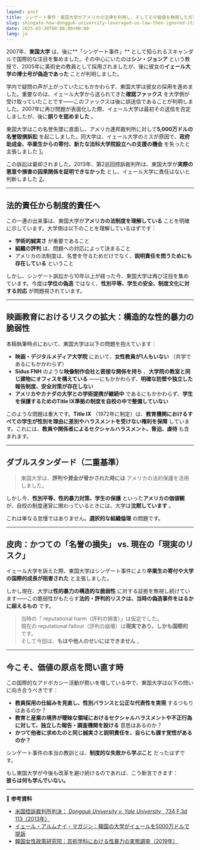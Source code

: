 ```yaml
---
layout: post
title: シンゲート事件：東国大学がアメリカの法律を利用し、そしてその価値を無視した方法
slug: shingate-how-dongguk-university-leveraged-us-law-then-ignored-its-values-ja
date: 2025-03-30T00:00:00+00:00
lang: ja
---
```


2007年、**東国大学** は、後に**「シンゲート事件」** として知られるスキャンダルで国際的な注目を集めました。その中心にいたのは**シン・ジョンア** という教授で、2005年に美術史の教員として採用されましたが、後に彼女の**イェール大学の博士号が偽造であった** ことが判明しました。

学内で疑問の声が上がっていたにもかかわらず、東国大学は彼女の採用を進めました。重要なのは、イェール大学から送られてきた**確認ファックス** を大学側が受け取っていたことです——このファックスは後に誤送信であることが判明しました。2007年に再び問題が表面化した際、イェール大学は最初その送信を否定しましたが、後に**誤りを認めました** 。

東国大学はこの名誉失墜に直面し、アメリカ連邦裁判所に対して**5,000万ドルの名誉毀損訴訟** を起こしました。同大学は、イェール大学のミスが原因で、**政府助成金、卒業生からの寄付、新たな法科大学院設立への支援の機会** を失ったと主張しました [1](https://yalealumnimagazine.org/articles/2051-korean-university-sues-yale-for-50-million)。

この訴訟は棄却されました。2013年、第2巡回控訴裁判所は、東国大学が**実際の悪意や損害の因果関係を証明できなかった** とし、イェール大学に責任はないと判断しました [2](https://casetext.com/case/dongguk-univ-v-yale-univ)。

* * *

## 法的責任から制度的責任へ

この一連の出来事は、東国大学が**アメリカの法制度を理解している** ことを明確に示しています。大学側は以下のことを理解しているはずです：

  * **学術的誠実さ** が重要であること
  * **組織の評判** は、問題への対応によって決まること
  * アメリカの法制度は、名誉を守るためだけでなく、**説明責任を問うためにも存在している** ということ



しかし、シンゲート訴訟から10年以上が経った今、東国大学は再び注目を集めています。今度は**学位の偽造** ではなく、**性別平等、学生の安全、制度文化に対する対応** が問題視されています。

* * *

## 映画教育におけるリスクの拡大：構造的な性的暴力の脆弱性

本稿執筆時点において、東国大学は以下の問題を抱えています：

  * **映画・デジタルメディア大学院** において、**女性教員が1人もいない** （共学であるにもかかわらず）
  * **Sidus FNH** のような**映像制作会社と密接な関係を持ち** 、**大学院の教室と同じ建物にオフィスを構えている** ——にもかかわらず、**明確な防壁や独立した報告制度、安全対策が存在しない**
  * **アメリカやカナダの大学との学術提携が継続中** であるにもかかわらず、**学生を保護するためのTitle IX準拠の制度を自校の中で整備していない**



このような問題は重大です。**Title IX** （1972年に制定）は、**教育機関におけるすべての学生が性別を理由に差別やハラスメントを受けない権利を保障** しています。これには、**教員や関係者によるセクシャルハラスメント、脅迫、虐待** も含まれます。

* * *

## ダブルスタンダード（二重基準）

> 東国大学は、**評判や資金が脅かされた時には** アメリカの法的保護を活用しました。

しかし今、**性別平等、性的暴力対策、学生の保護** といった**アメリカの価値観** が、自校の制度運営に関わっているときには、大学は**沈黙しています** 。

これは単なる怠慢ではありません。**選択的な組織倫理** の問題です。

* * *

## 皮肉：かつての「名誉の損失」 vs. 現在の「現実のリスク」

イェール大学を訴えた際、東国大学はシンゲート事件により**卒業生の寄付や大学の国際的成長が阻害された** と主張しました。

しかし現在、大学は**性的暴力の構造的な脆弱性** に対する証拠を無視し続けています——この脆弱性がもたらす**法的・評判的リスクは、当時の偽造事件をはるかに超えるもの** です。

> 当時の「 reputational harm（評判の損害）」は仮定でした。  
>  現在の reputational fallout（評判の崩壊）は**現実であり、しかも国際的** です。  
>  そして今回は、**もはや他人のせいにはできません** 。

* * *

## 今こそ、価値の原点を問い直す時

この国際的なアドボカシー活動が勢いを増している中で、東国大学は以下の問いに向き合うべきです：

  * **教員採用の仕組みを見直し、性別バランスと公正な代表性を実現** するつもりはあるのか？
  * **教育と産業の境界が曖昧な領域におけるセクシャルハラスメントや不正行為に対して、独立した報告・調査機関を設ける** 意思はあるのか？
  * **かつて他者に求めたのと同じ誠実さと説明責任を、自らにも課す覚悟があるのか？**



シンゲート事件の本当の教訓とは、**制度的な失敗から学ぶこと** だったはずです。

もし東国大学が今後も改革を避け続けるのであれば、こう断言できます：  
**彼らは何も学んでいない。**

* * *

📎 **参考資料**

  * [米国控訴裁判所判決： _Dongguk University v. Yale University_ , 734 F.3d 113（2013年）](https://casetext.com/case/dongguk-univ-v-yale-univ)
  * [イェール・アルムナイ・マガジン：韓国の大学がイェールを5000万ドルで提訴](https://yalealumnimagazine.org/articles/2051-korean-university-sues-yale-for-50-million)
  * [韓国女性政策研究院：芸術学科における性暴力の実態調査（2019年）](https://drive.proton.me/urls/BAPF2DA400#4RGLR08iLFAJ)




